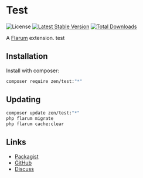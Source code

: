 # Test

![License](https://img.shields.io/badge/license-MIT-blue.svg) [![Latest Stable Version](https://img.shields.io/packagist/v/zen/test.svg)](https://packagist.org/packages/zen/test) [![Total Downloads](https://img.shields.io/packagist/dt/zen/test.svg)](https://packagist.org/packages/zen/test)

A [Flarum](https://flarum.org) extension. test

## Installation

Install with composer:

```sh
composer require zen/test:"*"
```

## Updating

```sh
composer update zen/test:"*"
php flarum migrate
php flarum cache:clear
```

## Links

- [Packagist](https://packagist.org/packages/zen/test)
- [GitHub](https://github.com/zen/test)
- [Discuss](https://discuss.flarum.org/d/PUT_DISCUSS_SLUG_HERE)
